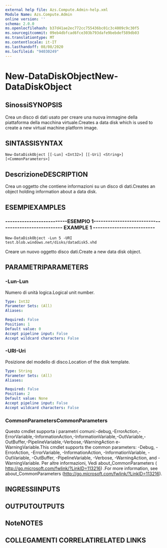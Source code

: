 ```yaml
---
external help file: Azs.Compute.Admin-help.xml
Module Name: Azs.Compute.Admin
online version: ''
schema: 2.0.0
ms.openlocfilehash: b37d41ae2ec772cc755436bc01c3c4009c9c30f5
ms.sourcegitcommit: 09eb4dbfcad6fce303b793dafe9bebdef589db03
ms.translationtype: MT
ms.contentlocale: it-IT
ms.lasthandoff: 08/08/2020
ms.locfileid: "94030249"
---
```

# <span data-ttu-id="18d95-101">New-DataDiskObject</span><span class="sxs-lookup"><span data-stu-id="18d95-101">New-DataDiskObject</span></span>

## <span data-ttu-id="18d95-102">Sinossi</span><span class="sxs-lookup"><span data-stu-id="18d95-102">SYNOPSIS</span></span>
<span data-ttu-id="18d95-103">Crea un disco di dati usato per creare una nuova immagine della piattaforma della macchina virtuale.</span><span class="sxs-lookup"><span data-stu-id="18d95-103">Creates a data disk which is used to create a new virtual machine platform image.</span></span>

## <span data-ttu-id="18d95-104">SINTASSI</span><span class="sxs-lookup"><span data-stu-id="18d95-104">SYNTAX</span></span>

```
New-DataDiskObject [[-Lun] <Int32>] [[-Uri] <String>] [<CommonParameters>]
```

## <span data-ttu-id="18d95-105">Descrizione</span><span class="sxs-lookup"><span data-stu-id="18d95-105">DESCRIPTION</span></span>
<span data-ttu-id="18d95-106">Crea un oggetto che contiene informazioni su un disco di dati.</span><span class="sxs-lookup"><span data-stu-id="18d95-106">Creates an object holding information about a data disk.</span></span>

## <span data-ttu-id="18d95-107">ESEMPI</span><span class="sxs-lookup"><span data-stu-id="18d95-107">EXAMPLES</span></span>

### <span data-ttu-id="18d95-108">--------------------------ESEMPIO 1--------------------------</span><span class="sxs-lookup"><span data-stu-id="18d95-108">-------------------------- EXAMPLE 1 --------------------------</span></span>
```
New-DataDiskObject -Lun 5 -URI test.blob.windows.net/disks/datadisk5.vhd
```

<span data-ttu-id="18d95-109">Creare un nuovo oggetto disco dati.</span><span class="sxs-lookup"><span data-stu-id="18d95-109">Create a new data disk object.</span></span>

## <span data-ttu-id="18d95-110">PARAMETRI</span><span class="sxs-lookup"><span data-stu-id="18d95-110">PARAMETERS</span></span>

### <span data-ttu-id="18d95-111">-Lun</span><span class="sxs-lookup"><span data-stu-id="18d95-111">-Lun</span></span>
<span data-ttu-id="18d95-112">Numero di unità logica.</span><span class="sxs-lookup"><span data-stu-id="18d95-112">Logical unit number.</span></span>

```yaml
Type: Int32
Parameter Sets: (All)
Aliases: 

Required: False
Position: 1
Default value: 0
Accept pipeline input: False
Accept wildcard characters: False
```

### <span data-ttu-id="18d95-113">-URI</span><span class="sxs-lookup"><span data-stu-id="18d95-113">-Uri</span></span>
<span data-ttu-id="18d95-114">Posizione del modello di disco.</span><span class="sxs-lookup"><span data-stu-id="18d95-114">Location of the disk template.</span></span>

```yaml
Type: String
Parameter Sets: (All)
Aliases: 

Required: False
Position: 2
Default value: None
Accept pipeline input: False
Accept wildcard characters: False
```

### <span data-ttu-id="18d95-115">CommonParameters</span><span class="sxs-lookup"><span data-stu-id="18d95-115">CommonParameters</span></span>
<span data-ttu-id="18d95-116">Questo cmdlet supporta i parametri comuni:-debug,-ErrorAction,-ErrorVariable,-InformationAction,-InformationVariable,-OutVariable,-OutBuffer,-PipelineVariable,-Verbose,-WarningAction e-WarningVariable.</span><span class="sxs-lookup"><span data-stu-id="18d95-116">This cmdlet supports the common parameters: -Debug, -ErrorAction, -ErrorVariable, -InformationAction, -InformationVariable, -OutVariable, -OutBuffer, -PipelineVariable, -Verbose, -WarningAction, and -WarningVariable.</span></span> <span data-ttu-id="18d95-117">Per altre informazioni, Vedi about_CommonParameters ( http://go.microsoft.com/fwlink/?LinkID=113216) .</span><span class="sxs-lookup"><span data-stu-id="18d95-117">For more information, see about_CommonParameters (http://go.microsoft.com/fwlink/?LinkID=113216).</span></span>

## <span data-ttu-id="18d95-118">INGRESSI</span><span class="sxs-lookup"><span data-stu-id="18d95-118">INPUTS</span></span>

## <span data-ttu-id="18d95-119">OUTPUT</span><span class="sxs-lookup"><span data-stu-id="18d95-119">OUTPUTS</span></span>

## <span data-ttu-id="18d95-120">Note</span><span class="sxs-lookup"><span data-stu-id="18d95-120">NOTES</span></span>

## <span data-ttu-id="18d95-121">COLLEGAMENTI CORRELATI</span><span class="sxs-lookup"><span data-stu-id="18d95-121">RELATED LINKS</span></span>

